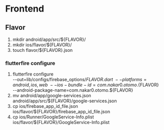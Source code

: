 # Frontend

## Flavor

1. mkdir android/app/src/${FLAVOR}/
2. mkdir ios/flavor/${FLAVOR}/
3. touch flavor/${FLAVOR}.json

### flutterfire configure

1. flutterfire configure \
   --out=lib/configs/firebase_options/${FLAVOR}.dart \
    --platforms=android,ios,web \
    --ios-bundle-id=com.nakar0.otomo.${FLAVOR} \
   --android-package-name=com.nakar0.otomo.${FLAVOR}
2. mv android/app/google-services.json android/app/src/${FLAVOR}/google-services.json
3. cp ios/firebase_app_id_file.json ios/flavor/${FLAVOR}/firebase_app_id_file.json
4. cp ios/Runner/GoogleService-Info.plist ios/flavor/${FLAVOR}/GoogleService-Info.plist
